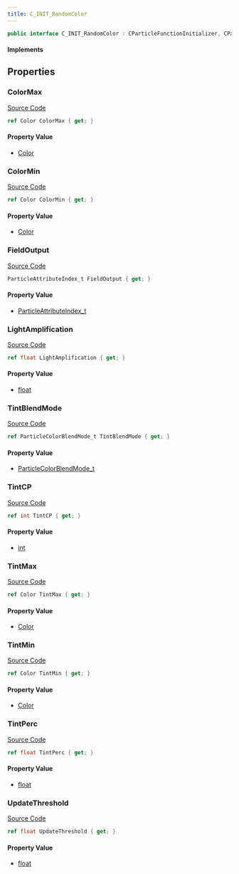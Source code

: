 ```yaml
---
title: C_INIT_RandomColor
---
```


```csharp
public interface C_INIT_RandomColor : CParticleFunctionInitializer, CParticleFunction, ISchemaClass<CParticleFunction>, ISchemaClass<CParticleFunctionInitializer>, ISchemaClass<C_INIT_RandomColor>, ISchemaField, ISchemaClass, INativeHandle
```

#### Implements

## Properties

### ColorMax

[Source Code](https://github.com/swiftly-solution/swiftlys2/blob/beta/managed/src/SwiftlyS2.Generated/Schemas/Interfaces/C_INIT_RandomColor.cs#L18)

```csharp
ref Color ColorMax { get; }
```

#### Property Value

- [Color](/docs/api/shared/natives/color)

### ColorMin

[Source Code](https://github.com/swiftly-solution/swiftlys2/blob/beta/managed/src/SwiftlyS2.Generated/Schemas/Interfaces/C_INIT_RandomColor.cs#L16)

```csharp
ref Color ColorMin { get; }
```

#### Property Value

- [Color](/docs/api/shared/natives/color)

### FieldOutput

[Source Code](https://github.com/swiftly-solution/swiftlys2/blob/beta/managed/src/SwiftlyS2.Generated/Schemas/Interfaces/C_INIT_RandomColor.cs#L30)

```csharp
ParticleAttributeIndex_t FieldOutput { get; }
```

#### Property Value

- [ParticleAttributeIndex_t](/docs/api/shared/schemadefinitions/particleattributeindex_t)

### LightAmplification

[Source Code](https://github.com/swiftly-solution/swiftlys2/blob/beta/managed/src/SwiftlyS2.Generated/Schemas/Interfaces/C_INIT_RandomColor.cs#L34)

```csharp
ref float LightAmplification { get; }
```

#### Property Value

- [float](https://learn.microsoft.com/dotnet/api/system.single)

### TintBlendMode

[Source Code](https://github.com/swiftly-solution/swiftlys2/blob/beta/managed/src/SwiftlyS2.Generated/Schemas/Interfaces/C_INIT_RandomColor.cs#L32)

```csharp
ref ParticleColorBlendMode_t TintBlendMode { get; }
```

#### Property Value

- [ParticleColorBlendMode_t](/docs/api/shared/schemadefinitions/particlecolorblendmode_t)

### TintCP

[Source Code](https://github.com/swiftly-solution/swiftlys2/blob/beta/managed/src/SwiftlyS2.Generated/Schemas/Interfaces/C_INIT_RandomColor.cs#L28)

```csharp
ref int TintCP { get; }
```

#### Property Value

- [int](https://learn.microsoft.com/dotnet/api/system.int32)

### TintMax

[Source Code](https://github.com/swiftly-solution/swiftlys2/blob/beta/managed/src/SwiftlyS2.Generated/Schemas/Interfaces/C_INIT_RandomColor.cs#L22)

```csharp
ref Color TintMax { get; }
```

#### Property Value

- [Color](/docs/api/shared/natives/color)

### TintMin

[Source Code](https://github.com/swiftly-solution/swiftlys2/blob/beta/managed/src/SwiftlyS2.Generated/Schemas/Interfaces/C_INIT_RandomColor.cs#L20)

```csharp
ref Color TintMin { get; }
```

#### Property Value

- [Color](/docs/api/shared/natives/color)

### TintPerc

[Source Code](https://github.com/swiftly-solution/swiftlys2/blob/beta/managed/src/SwiftlyS2.Generated/Schemas/Interfaces/C_INIT_RandomColor.cs#L24)

```csharp
ref float TintPerc { get; }
```

#### Property Value

- [float](https://learn.microsoft.com/dotnet/api/system.single)

### UpdateThreshold

[Source Code](https://github.com/swiftly-solution/swiftlys2/blob/beta/managed/src/SwiftlyS2.Generated/Schemas/Interfaces/C_INIT_RandomColor.cs#L26)

```csharp
ref float UpdateThreshold { get; }
```

#### Property Value

- [float](https://learn.microsoft.com/dotnet/api/system.single)

